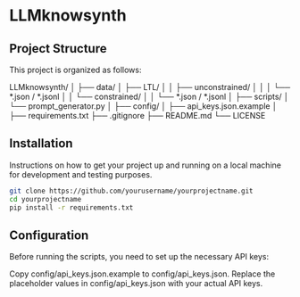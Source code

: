 # LLMknowsynth

## Project Structure

This project is organized as follows:

LLMknowsynth/
│
├── data/
│ ├── LTL/
│ │ ├── unconstrained/
│ │ │ └── *.json / *.jsonl
│ │ └── constrained/
│ │ └── *.json / *.jsonl
│
├── scripts/
│ └── prompt_generator.py
│
├── config/
│ ├── api_keys.json.example
│
├── requirements.txt
├── .gitignore
├── README.md
└── LICENSE

## Installation

Instructions on how to get your project up and running on a local machine for development and testing purposes.


```bash
git clone https://github.com/yourusername/yourprojectname.git
cd yourprojectname
pip install -r requirements.txt
```

## Configuration

Before running the scripts, you need to set up the necessary API keys:

Copy config/api_keys.json.example to config/api_keys.json.
Replace the placeholder values in config/api_keys.json with your actual API keys.